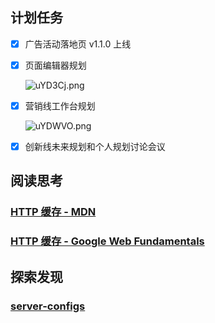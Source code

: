 ## 计划任务

- [x] 广告活动落地页 v1.1.0 上线

- [x] 页面编辑器规划

  ![uYD3Cj.png](https://s2.ax1x.com/2019/09/30/uYD3Cj.png)

- [x] 营销线工作台规划

  ![uYDWVO.png](https://s2.ax1x.com/2019/09/30/uYDWVO.png)

- [x] 创新线未来规划和个人规划讨论会议

## 阅读思考

### [HTTP 缓存 - MDN](https://developer.mozilla.org/zh-CN/docs/Web/HTTP/Caching_FAQ)

### [HTTP 缓存 - Google Web Fundamentals](https://developers.google.com/web/fundamentals/performance/optimizing-content-efficiency/http-caching)

## 探索发现

### [server-configs](https://developers.google.com/web/fundamentals/performance/optimizing-content-efficiency/http-caching)
